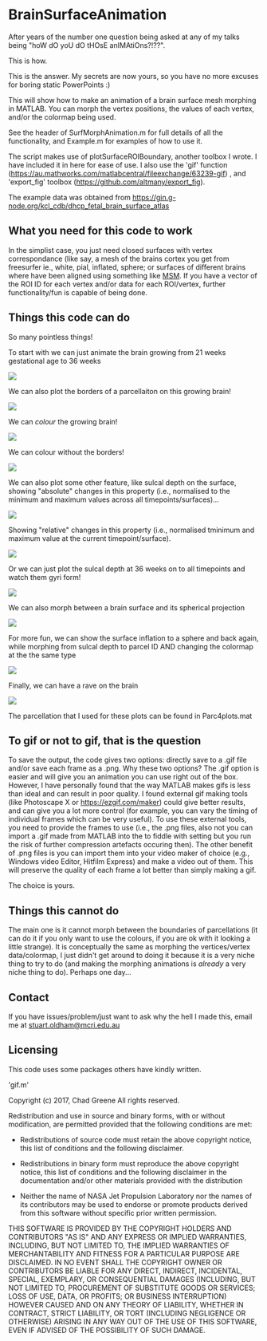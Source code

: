 # BrainSurfaceAnimation

After years of the number one question being asked at any of my talks being "hoW dO yoU dO tHOsE anIMAtiOns?!??". 

This is how.

This is the answer. My secrets are now yours, so you have no more excuses for boring static PowerPoints :)

This will show how to make an animation of a brain surface mesh morphing in MATLAB. You can morph the vertex positions, the values of each vertex, and/or the colormap being used.

See the header of SurfMorphAnimation.m for full details of all the functionality, and Example.m for examples of how to use it.

The script makes use of plotSurfaceROIBoundary, another toolbox I wrote. I have included it in here for ease of use. I also use the 'gif' function (https://au.mathworks.com/matlabcentral/fileexchange/63239-gif) , and 'export_fig' toolbox (https://github.com/altmany/export_fig).

The example data was obtained from https://gin.g-node.org/kcl_cdb/dhcp_fetal_brain_surface_atlas

## What you need for this code to work

In the simplist case, you just need closed surfaces with vertex correspondance (like say, a mesh of the brains cortex you get from freesurfer ie., white, pial, inflated, sphere; or surfaces of different brains where have been aligned using something like [MSM](https://fsl.fmrib.ox.ac.uk/fsl/fslwiki/MSM]). If you have a vector of the ROI ID for each vertex and/or data for each ROI/vertex, further functionality/fun is capable of being done.

## Things this code can do

So many pointless things!

To start with we can just animate the brain growing from 21 weeks gestational age to 36 weeks

![](/outputs/GrowingBrain.gif)

We can also plot the borders of a parcellaiton on this growing brain!

![](/outputs/GrowingBrain_border.gif)

We can *colour* the growing brain!

![](/outputs/GrowingBrain_parc+border.gif)

We can colour without the borders!

![](/outputs/GrowingBrain_parc.gif)

We can also plot some other feature, like sulcal depth on the surface, showing "absolute" changes in this property (i.e., normalised to the minimum and maximum values across all timepoints/surfaces)...

![](/outputs/GrowingBrain_border+sulcAll.gif)

Showing "relative" changes in this property (i.e., normalised tminimum and maximum value at the current timepoint/surface). 

![](/outputs/GrowingBrain_border+sulcAll2.gif)

Or we can just plot the sulcal depth at 36 weeks on to all timepoints and watch them gyri form!

![](outputs/GrowingBrain_border+sulc36.gif)

We can also morph between a brain surface and its spherical projection

![](outputs/Sphere_inflation.gif)

For more fun, we can show the surface inflation to a sphere and back again, while morphing from sulcal depth to parcel ID AND changing the colormap at the the same type 

![](outputs/Sphere_inflation_vartCmap_sulc_parc.gif)

Finally, we can have a rave on the brain

![](/outputs/psychedelic_brain.gif)

The parcellation that I used for these plots can be found in Parc4plots.mat

## To gif or not to gif, that is the question

To save the output, the code gives two options: directly save to a .gif file and/or save each frame as a .png. Why these two options? The .gif option is easier and will give you an animation you can use right out of the box. However, I have personally found that the way MATLAB makes gifs is less than ideal and can result in poor quality. I found external gif making tools (like Photoscape X or https://ezgif.com/maker) could give better results, and can give you a lot more control (for example, you can vary the timing of individual frames which can be very useful). To use these external tools, you need to provide the frames to use (i.e., the .png files, also not you can import a .gif made from MATLAB into the to fiddle with setting but you run the risk of further compression artefacts occuring then). The other benefit of .png files is you can import them into your video maker of choice (e.g., Windows video Editor, Hitfilm Express) and make a video out of them. This will preserve the quality of each frame a lot better than simply making a gif. 

The choice is yours.

## Things this cannot do

The main one is it cannot morph between the boundaries of parcellations (it can do it if you only want to use the colours, if you are ok with it looking a little strange). It is conceptually the same as morphing the vertices/vertex data/colormap, I just didn't get around to doing it because it is a very niche thing to try to do (and making the morphing animations is *already* a very niche thing to do). Perhaps one day...

## Contact

If you have issues/problem/just want to ask why the hell I made this, email me at stuart.oldham@mcri.edu.au

## Licensing

This code uses some packages others have kindly written.

'gif.m'

Copyright (c) 2017, Chad Greene
All rights reserved.

Redistribution and use in source and binary forms, with or without
modification, are permitted provided that the following conditions are met:

* Redistributions of source code must retain the above copyright notice, this
  list of conditions and the following disclaimer.

* Redistributions in binary form must reproduce the above copyright notice,
  this list of conditions and the following disclaimer in the documentation
  and/or other materials provided with the distribution

* Neither the name of NASA Jet Propulsion Laboratory nor the names of its
  contributors may be used to endorse or promote products derived from this
  software without specific prior written permission.

THIS SOFTWARE IS PROVIDED BY THE COPYRIGHT HOLDERS AND CONTRIBUTORS "AS IS"
AND ANY EXPRESS OR IMPLIED WARRANTIES, INCLUDING, BUT NOT LIMITED TO, THE
IMPLIED WARRANTIES OF MERCHANTABILITY AND FITNESS FOR A PARTICULAR PURPOSE ARE
DISCLAIMED. IN NO EVENT SHALL THE COPYRIGHT OWNER OR CONTRIBUTORS BE LIABLE
FOR ANY DIRECT, INDIRECT, INCIDENTAL, SPECIAL, EXEMPLARY, OR CONSEQUENTIAL
DAMAGES (INCLUDING, BUT NOT LIMITED TO, PROCUREMENT OF SUBSTITUTE GOODS OR
SERVICES; LOSS OF USE, DATA, OR PROFITS; OR BUSINESS INTERRUPTION) HOWEVER
CAUSED AND ON ANY THEORY OF LIABILITY, WHETHER IN CONTRACT, STRICT LIABILITY,
OR TORT (INCLUDING NEGLIGENCE OR OTHERWISE) ARISING IN ANY WAY OUT OF THE USE
OF THIS SOFTWARE, EVEN IF ADVISED OF THE POSSIBILITY OF SUCH DAMAGE.
